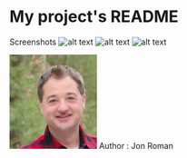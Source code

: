 # My project's README


Screenshots
![alt text](screenshots/screenshot1.png "Map App Form")
![alt text](screenshots/screenshot2.png "Map App Result")
![alt text](screenshots/screenshot3.png "Map App Shortest Path")


![alt text](screenshots/headshot.png "Jon Roman")
Author : Jon Roman
